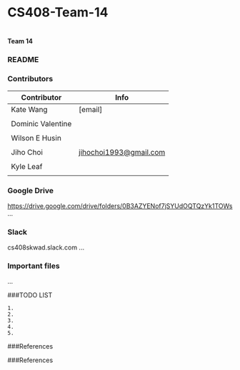 # CS408-Team-14
# 
<!--

-->

**Team 14** 

### README

### Contributors

Contributor          | Info
-------------------- | -------------
Kate Wang            | [email]
	             | 
Dominic Valentine    | 
		     | 
Wilson E Husin       |
                     |                 
Jiho Choi            | jihochoi1993@gmail.com
		     |                     
Kyle Leaf            |
                     |



### Google Drive
https://drive.google.com/drive/folders/0B3AZYENof7jSYUdOQTQzYk1TOWs
...
<br />

### Slack
cs408skwad.slack.com
...

### Important files
...
<br />



                     
<!--
	Jiho Choi
		Email	:	jihochoi1993@gmail.com
		Web		:	http://web.ics.purdue.edu/~choi296/
-->



###TODO LIST

	1.
	2.
	3.
	4.
	5.





###References




###References







<br />
<br />
<br />
<br />

<!--
 Copyright 2017, Purdue Univ.
-->
